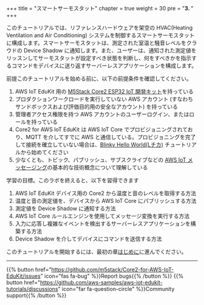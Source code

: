 +++
title = "スマートサーモスタット"
chapter = true
weight = 30
pre = "<b>3. </b>"
+++

このチュートリアルでは、リファレンスハードウェアを架空の HVAC(Heating Ventilation and Air Conditioning) システムを制御するスマートサーモスタットに構成します。スマートサーモスタットは、測定された室温と騒音レベルをクラウドの Device Shadow に通知します。また、ユーザーは、通知された測定値をリッスンしてサーモスタットが設定すべき状態を判断し、何をすべきかを指示するコマンドをデバイスに送り返すサーバーレスアプリケーションを構成します。

前提このチュートリアルを始める前に、以下の前提条件を確認してください。
1. AWS IoT EduKit 用の [M5Stack Core2 ESP32 IoT 開発キット](https://ssci.to/Core2_for_AWS)を持っている
2. プロダクションワークロードを実行していない AWS アカウント (すなわちサンドボックスおよび評価目的用の安全なアカウント) を持っている
3. 管理者アクセス権限を持つ AWS アカウントのユーザーログイン、またはロールを持っている
4. Core2 for AWS IoT EduKit は AWS IoT Core でプロビジョニングされており、MQTT を介してすでに AWS と通信している。プロビジョニングを完了して接続を確立していない場合は、[Blinky Hello World(Lチカ)](/ja/blinky-hello-world.html) チュートリアルから始めてください
5. 少なくとも、トピック、パブリッシュ、サブスクライブなどの [AWS IoT メッセージング](https://docs.aws.amazon.com/iot/latest/developerguide/mqtt.html)の基本的な技術概念について理解している


学習の目標。このラボを終えると、以下を習得できます
1. AWS IoT EduKit デバイス用の Core2 から温度と音のレベルを取得する方法
2. 温度と音の測定値を、デバイスから AWS IoT Core にパブリッシュする方法
3. 測定値を Device Shadow に通知する方法
4. AWS IoT Core ルールエンジンを使用してメッセージ変換を実行する方法
5. 入力に応答し複雑なイベントを検出するサーバーレスアプリケーションを構築する方法
6. Device Shadow を介してデバイスにコマンドを送信する方法

このチュートリアルを開始するには、最初の章[はじめに](/ja/smart-thermostat/introduction.html)に進んでください。

---
{{% button href="https://github.com/m5stack/Core2-for-AWS-IoT-EduKit/issues" icon="fas fa-bug" %}}Report bugs{{% /button %}} {{% button href="https://github.com/aws-samples/aws-iot-edukit-tutorials/discussions" icon="far fa-question-circle" %}}Community support{{% /button %}}